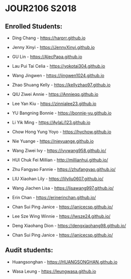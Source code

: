 # JOUR2106 S2018

## Enrolled Students:

* Ding Chang - https://harprr.github.io

* Jenny Xinyi - https://JennyXinyi.github.io

* GU Lin - https://AlecPapa.github.io

* Lau Pui Tai Celia - https://yokotai304.github.io

* Wang Jingwen - https://jingwen1024.github.io

* Zhao Shuang Kelly - https://kellyzhao97.github.io

* QIU Ziwei Annie - https://Annieqq.github.io

* Lee Yan Kiu - https://zinnialee23.github.io

* YU Bangning Bonnie - https://bonnie-yu.github.io

* Li Yik Ming - https://AylaLi123.github.io

* Chow Hong Yung Yoyo - https://hychow.github.io

* Nie Yuange - https://nieyuange.github.io

* Wang Ziwei Ivy - https://ivywang958.github.io/

* HUI Chuk Fei Millian - http://millianhui.github.io/

* Zhu Fangyao Fannie - https://zhufangyao.github.io/

* LIU Xiaohan Lily - https://lilyliu0607.github.io/

* Wang Jiachen Lisa - https://lisawang997.github.io/

* Erin Chan - https://erinerinchan.github.io/

* Chan Sui Ping Janice - https://janicecsp.github.io/

* Lee Sze Wing Winnie - https://lwsze24.github.io/

* Deng Xiaohang Dion - https://dengxiaohang98.github.io/

* Chan Sui Ping Janice - https://janicecsp.github.io/

## Audit students:

* Huangsonghan - https://HUANGSONGHAN.github.io

* Wasa Leung - https://leungwasa.github.io
